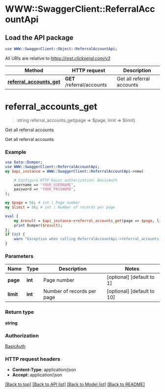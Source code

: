 # WWW::SwaggerClient::ReferralAccountApi

## Load the API package
```perl
use WWW::SwaggerClient::Object::ReferralAccountApi;
```

All URIs are relative to *https://rest.clicksend.com/v3*

Method | HTTP request | Description
------------- | ------------- | -------------
[**referral_accounts_get**](ReferralAccountApi.md#referral_accounts_get) | **GET** /referral/accounts | Get all referral accounts


# **referral_accounts_get**
> string referral_accounts_get(page => $page, limit => $limit)

Get all referral accounts

Get all referral accounts

### Example 
```perl
use Data::Dumper;
use WWW::SwaggerClient::ReferralAccountApi;
my $api_instance = WWW::SwaggerClient::ReferralAccountApi->new(

    # Configure HTTP basic authorization: BasicAuth
    username => 'YOUR_USERNAME',
    password => 'YOUR_PASSWORD',
);

my $page = 56; # int | Page number
my $limit = 56; # int | Number of records per page

eval { 
    my $result = $api_instance->referral_accounts_get(page => $page, limit => $limit);
    print Dumper($result);
};
if ($@) {
    warn "Exception when calling ReferralAccountApi->referral_accounts_get: $@\n";
}
```

### Parameters

Name | Type | Description  | Notes
------------- | ------------- | ------------- | -------------
 **page** | **int**| Page number | [optional] [default to 1]
 **limit** | **int**| Number of records per page | [optional] [default to 10]

### Return type

**string**

### Authorization

[BasicAuth](../README.md#BasicAuth)

### HTTP request headers

 - **Content-Type**: application/json
 - **Accept**: application/json

[[Back to top]](#) [[Back to API list]](../README.md#documentation-for-api-endpoints) [[Back to Model list]](../README.md#documentation-for-models) [[Back to README]](../README.md)

